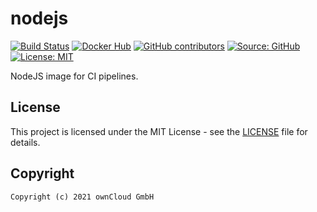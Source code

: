 # nodejs

[![Build Status](https://img.shields.io/drone/build/owncloud-ci/nodejs?logo=drone&server=https%3A%2F%2Fdrone.owncloud.com)](https://drone.owncloud.com/owncloud-ci/nodejs)
[![Docker Hub](https://img.shields.io/docker/v/owncloudci/nodejs?logo=docker&label=dockerhub&sort=semver&logoColor=white)](https://hub.docker.com/r/owncloudci/nodejs)
[![GitHub contributors](https://img.shields.io/github/contributors/owncloud-ci/nodejs)](https://github.com/owncloud-ci/nodejs/graphs/contributors)
[![Source: GitHub](https://img.shields.io/badge/source-github-blue.svg?logo=github&logoColor=white)](https://github.com/owncloud-ci/nodejs)
[![License: MIT](https://img.shields.io/github/license/owncloud-ci/nodejs)](https://github.com/owncloud-ci/nodejs/blob/master/LICENSE)

NodeJS image for CI pipelines.

## License

This project is licensed under the MIT License - see the [LICENSE](https://github.com/owncloud-ci/nodejs/blob/master/LICENSE) file for details.

## Copyright

```Text
Copyright (c) 2021 ownCloud GmbH
```
